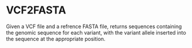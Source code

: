 # VCF2FASTA
Given a VCF file and a refrence FASTA file, returns sequences containing the genomic sequence for each variant, with the variant allele inserted into the sequence at the appropriate position.
